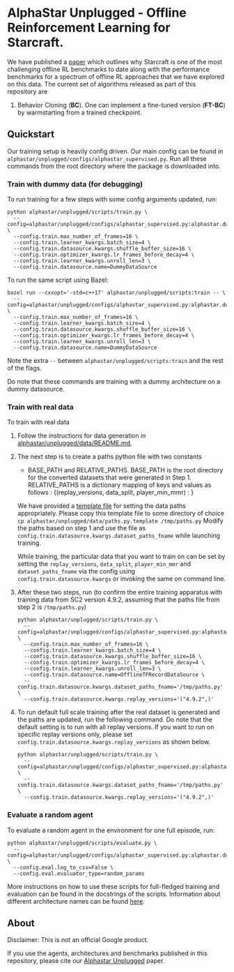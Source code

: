 # AlphaStar Unplugged - Offline Reinforcement Learning for Starcraft.

We have published a [paper](https://openreview.net/pdf?id=Np8Pumfoty) which
outlines why Starcraft is one of the most challenging offline RL benchmarks to
date along with the performance benchmarks for a spectrum of offline RL
approaches that we have explored on this data. The current set of algorithms
released as part of this repository are

1.  Behavior Cloning (**BC**). One can implement a fine-tuned version
    (**FT-BC**) by warmstarting from a trained checkpoint.

## Quickstart

Our training setup is heavily config driven. Our main config can be found in
`alphastar/unplugged/configs/alphastar_supervised.py`. Run all these commands from the
root directory where the package is downloaded into.

### Train with dummy data (for debugging)

To run training for a few steps with some config arguments updated, run:

```shell
python alphastar/unplugged/scripts/train.py \
  --config=alphastar/unplugged/configs/alphastar_supervised.py:alphastar.dummy \
  --config.train.max_number_of_frames=16 \
  --config.train.learner_kwargs.batch_size=4 \
  --config.train.datasource.kwargs.shuffle_buffer_size=16 \
  --config.train.optimizer_kwargs.lr_frames_before_decay=4 \
  --config.train.learner_kwargs.unroll_len=3 \
  --config.train.datasource.name=DummyDataSource
```

To run the same script using Bazel:

```shell
bazel run --cxxopt='-std=c++17' alphastar/unplugged/scripts:train -- \
  --config=alphastar/unplugged/configs/alphastar_supervised.py:alphastar.dummy \
  --config.train.max_number_of_frames=16 \
  --config.train.learner_kwargs.batch_size=4 \
  --config.train.datasource.kwargs.shuffle_buffer_size=16 \
  --config.train.optimizer_kwargs.lr_frames_before_decay=4 \
  --config.train.learner_kwargs.unroll_len=3 \
  --config.train.datasource.name=DummyDataSource
```

Note the extra `--` between `alphastar/unplugged/scripts:train` and the rest of
the flags.

Do note that these commands are training with a dummy architecture on a dummy
datasource.

### Train with real data

To train with real data

1.  Follow the instructions for data generation in
    [alphastar/unplugged/data/README.md](https://github.com/deepmind/alphastar/blob/master/alphastar/unplugged/data/README.md),

2.  The next step is to create a paths python file with two constants

    -   BASE_PATH and RELATIVE_PATHS. BASE_PATH is the root directory for the
        converted datasets that were generated in Step 1. RELATIVE_PATHS is a
        dictionary mapping of keys and values as follows :
        {(replay_versions, data_split, player_min_mmr) : <Glob pattern relative to BASE_PATH for files>}

    We have provided a
    [template file](https://github.com/deepmind/alphastar/blob/master/alphastar/unplugged/data/paths.py.template)
    for setting the data paths appropriately. Please copy this template file to
    some directory of choice `cp alphastar/unplugged/data/paths.py.template
    /tmp/paths.py` Modify the paths based on step 1 and use the file as \
    `config.train.datasource.kwargs.dataset_paths_fname` while launching
    training.

    While training, the particular data that you want to train on can be set by
    setting the `replay_versions`, `data_split`, `player_min_mmr` and
    `dataset_paths_fname` via the config using `config.train.datasource.kwargs`
    or invoking the same on command line.

3.  After these two steps, run (to confirm the entire training apparatus with
    training data from SC2 version 4.9.2, assuming that the paths file from step
    2 is `/tmp/paths.py`)

    ```shell
    python alphastar/unplugged/scripts/train.py \
      --config=alphastar/unplugged/configs/alphastar_supervised.py:alphastar.dummy \
      --config.train.max_number_of_frames=16 \
      --config.train.learner_kwargs.batch_size=4 \
      --config.train.datasource.kwargs.shuffle_buffer_size=16 \
      --config.train.optimizer_kwargs.lr_frames_before_decay=4 \
      --config.train.learner_kwargs.unroll_len=3 \
      --config.train.datasource.name=OfflineTFRecordDataSource \
      --config.train.datasource.kwargs.dataset_paths_fname='/tmp/paths.py' \
      --config.train.datasource.kwargs.replay_versions='("4.9.2",)'
    ```

4.  To run default full scale training after the real dataset is generated and
    the paths are updated, run the following command. Do note that the default
    setting is to run with all replay versions. If you want to run on specific
    replay versions only, please set
    `config.train.datasource.kwargs.replay_versions` as shown below.

    ```shell
    python alphastar/unplugged/scripts/train.py \
      --config=alphastar/unplugged/configs/alphastar_supervised.py:alphastar.full \
      --config.train.datasource.kwargs.dataset_paths_fname='/tmp/paths.py' \
      --config.train.datasource.kwargs.replay_versions='("4.9.2",)'
    ```

### Evaluate a random agent

To evaluate a random agent in the environment for one full episode, run:

```shell
python alphastar/unplugged/scripts/evaluate.py \
  --config=alphastar/unplugged/configs/alphastar_supervised.py:alphastar.dummy \
  --config.eval.log_to_csv=False \
  --config.eval.evaluator_type=random_params
```

More instructions on how to use these scripts for full-fledged training and
evaluation can be found in the docstrings of the scripts. Information about
different architecture names can be found
[here](https://github.com/deepmind/alphastar/blob/master/alphastar/architectures/README.md).

## About

Disclaimer: This is not an official Google product.

If you use the agents, architectures and benchmarks published in this
repository, please cite our
[Alphastar Unplugged](https://openreview.net/pdf?id=Np8Pumfoty) paper.
